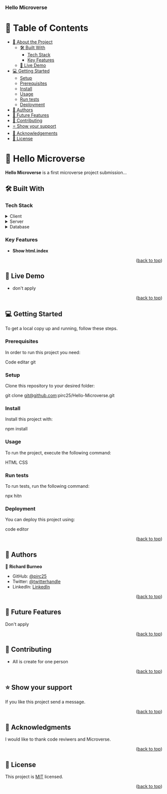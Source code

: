 <a name="readme-top"></a>




  <h3><b>Hello Microverse</b></h3>

</div>


# 📗 Table of Contents

- [📖 About the Project](#about-project)
  - [🛠 Built With](#built-with)
    - [Tech Stack](#tech-stack)
    - [Key Features](#key-features)
  - [🚀 Live Demo](#live-demo)
- [💻 Getting Started](#getting-started)
  - [Setup](#setup)
  - [Prerequisites](#prerequisites)
  - [Install](#install)
  - [Usage](#usage)
  - [Run tests](#run-tests)
  - [Deployment](#triangular_flag_on_post-deployment)
- [👥 Authors](#authors)
- [🔭 Future Features](#future-features)
- [🤝 Contributing](#contributing)
- [⭐️ Show your support](#support)
- [🙏 Acknowledgements](#acknowledgements)
- [📝 License](#license)


# 📖 Hello Microverse <a name="about-project"></a>


**Hello Microverse** is a first microverse project submission...

## 🛠 Built With <a name="built-with"></a>

### Tech Stack <a name="tech-stack"></a>


<details>
  <summary>Client</summary>
  <ul>
    <li>HTML</li>
    <li>CSS</li>
  </ul>
</details>

<details>
  <summary>Server</summary>
  <ul>
    <li>don't apply</li>
  </ul>
</details>

<details>
<summary>Database</summary>
  <ul>
    <li>don't apply</li>
  </ul>
</details>


### Key Features <a name="key-features"></a>


- **Show html.index**


<p align="right">(<a href="#readme-top">back to top</a>)</p>


## 🚀 Live Demo <a name="live-demo"></a>


- don't apply

<p align="right">(<a href="#readme-top">back to top</a>)</p>


## 💻 Getting Started <a name="getting-started"></a>


To get a local copy up and running, follow these steps.

### Prerequisites

In order to run this project you need:

Code editar
git
### Setup

Clone this repository to your desired folder:

git clone git@github.com:pirc25/Hello-Microverse.git

### Install

Install this project with:

npm install

### Usage

To run the project, execute the following command:

HTML
CSS
### Run tests

To run tests, run the following command:

npx hitn

### Deployment

You can deploy this project using:

code editor

<p align="right">(<a href="#readme-top">back to top</a>)</p>


## 👥 Authors <a name="authors"></a>


👤 **Richard Burneo**

- GitHub: [@pirc25](https://github.com/pirc25)
- Twitter: [@twitterhandle](https://twitter.com/twitterhandle)
- LinkedIn: [LinkedIn](https://linkedin.com/in/linkedinhandle)


<p align="right">(<a href="#readme-top">back to top</a>)</p>

<!-- FUTURE FEATURES -->

## 🔭 Future Features <a name="future-features"></a>


 Don't apply

<p align="right">(<a href="#readme-top">back to top</a>)</p>


## 🤝 Contributing <a name="contributing"></a>

- All is create for one person

<p align="right">(<a href="#readme-top">back to top</a>)</p>


## ⭐️ Show your support <a name="support"></a>


If you like this project send a message.

<p align="right">(<a href="#readme-top">back to top</a>)</p>


## 🙏 Acknowledgments <a name="acknowledgements"></a>


I would like to thank code reviwers and Microverse.

<p align="right">(<a href="#readme-top">back to top</a>)</p>


## 📝 License <a name="license"></a>

This project is [MIT](https://github.com/pirc25/Hello-Microverse/blob/add-files/MIT.md) licensed.


<p align="right">(<a href="#readme-top">back to top</a>)</p>
